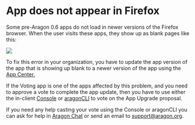 # App does not appear in Firefox

Some pre-Aragon 0.6 apps do not load in newer versions of the Firefox browser. When the user visits these apps, they show up as blank pages like this:

![](https://d33v4339jhl8k0.cloudfront.net/docs/assets/5c98a4fe0428633d2cf3fcf7/images/5e750f8e2c7d3a7e9ae98791/file-3c4P5am8OL.png)

To fix this error in your organization, you have to update the app version of the app that is showing up blank to a newer version of the app using the [App Center. ](../../../users/products/aragon-client/explore-template-dao/system-setting/app-center.md)

If the Voting app is one of the apps affected by this problem, and you need to approve a vote to complete the app update, then you have to use either the in-client [Console](https://github.com/aragon/aragon/blob/master/docs/CONSOLE.md#power-user-console) or [aragonCLI](../../../developers/tools/aragoncli/) to vote on the App Upgrade proposal.&#x20;

If you need any help casting your vote using the Console or aragonCLI you can ask for help in [Aragon Chat](https://aragon.chat) or send an email to [support@aragon.org](https://secure.helpscout.net/mailbox/b3f2f8de3c191a09/2804751/).
